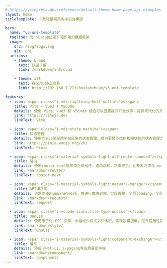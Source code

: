 ```yaml
---
# https://vitepress.dev/reference/default-theme-home-page api-examples  markdown-examples
layout: home
titleTemplate: 一款轻量易用的中后台模版

hero:
  name: "v3-uni-template"
  tagline: 为uni-app打造开箱即用的模版框架
  image:
    src: /svg/logo.svg
    alt: uni
  actions:
    - theme: brand
      text: 快速了解
      link: /markdown/intro.md

    - theme: alt
      text: 在GitLab上查看
      link: http://192.168.1.223/huxiaochuan/v3-uni-template

features:
  - icon: <span class="i-mdi:lightning-bolt-outline"></span>
    title: Vite + Vue3 + VSCode
    details: 使用 Vite、Vue3 和 VSCode 组合可以显著提升开发效率，提供现代化的开发工具链和更快的构建速度
    link: https://vitejs.dev
    linkText: Vite

  - icon: <span class="i-mdi:state-machine"></span>
    title: 状态管理
    details: 使用Pinia简化跨平台应用的状态管理，提供更易于维护和模块化的状态管理方案
    link: https://pinia.vuejs.org/zh/
    linkText: Pinia

  - icon: <span class="i-material-symbols-light:alt-route-rounded"></span>
    title: 路由
    details: 使用router-next提供类全局组件，路由跳转，路由守卫，让开发习惯与 vue-router 保持一致
    link: /markdown/router/
    linkText: router-next

  - icon: <span class="i-material-symbols-light:network-manage"></span>
    title: API请求库
    details: 请求库使用uni-network，并进行策略封装。实现去重，全局loading，全局错误提醒，无感刷新token，微服务多域名等。
    link: /markdown/request/
    linkText: request

  - icon: <span class="i-vscode-icons:file-type-unocss"></span>
    title: UnoCss
    details: 使用原子化 CSS 引擎，大幅减少样式文件体积，实现按需加载，提升应用性能和开发效率。为uniapp制定1单位=1rpx
    link: /markdown/style/
    linkText: UnoCss

  - icon: <span class="i-material-symbols-light:component-exchange"></span>
    title: 组件
    details: 预设了wot-ui、Z-paging等高质量组件库
    link: /markdown/component/
    linkText: components
---
```

